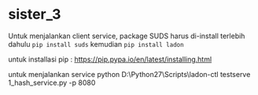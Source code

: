 sister_3
========

Untuk menjalankan client service, package SUDS harus di-install terlebih dahulu
`pip install suds`
kemudian
`pip install ladon`

untuk installasi pip : https://pip.pypa.io/en/latest/installing.html

untuk menjalankan service
python D:\Python27\Scripts\ladon-ctl testserve 1_hash_service.py -p 8080